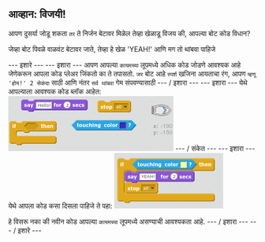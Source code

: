 ## आव्हान: विजयी!

आपण दुसर्या जोडू शकता `तर` ते निर्जन बेटावर मिळेल तेव्हा खेळाडू विजय की, आपल्या बोट कोड विधान?

जेव्हा बोट पिवळे वाळवंट बेटावर जाते, तेव्हा हे खेळ 'YEAH!' आणि मग तो थांबवा पाहिजे

\--- इशारे \--- \--- इशारा \--- आपण आपल्या `कायमच्या` लूपमध्ये अधिक कोड जोडणे आवश्यक आहे जेणेकरून आपला कोड प्लेअर जिंकतो का ते तपासतो. `जर` बोट आहे `स्पर्श` खजिना आयताचा रंग, आपण `म्हणू 'होय!' 2 सेकंदा` साठी आणि नंतर `सर्व थांबवा` गेम संपवण्यासाठी \--- / इशारा \--- \--- इशारा \--- येथे आपल्याला आवश्यक कोड ब्लॉक आहेत: ![screenshot](images/boat-win-blocks.png) \--- / संकेत \--- \--- इशारा \--- येथे आपला कोड कसा दिसला पाहिजे ते पहा: ![स्क्रीनशॉट](images/boat-win-code.png)

हे विसरू नका की नवीन कोड आपल्या `कायमच्या` लूपमध्ये असण्याची आवश्यकता आहे. \--- / इशारा \--- \--- / इशारे \---